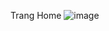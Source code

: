 Trang Home
![image](https://github.com/user-attachments/assets/1fa66959-28fe-4d56-a499-69e230ca4b60)
